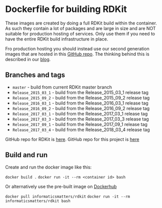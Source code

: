 # Dockerfile for building RDKit

These images are created by doing a full RDKit build within the container.
As such they contain a lot of packages and are large in size and are NOT suitable for production hosting
of services. Only use them if you need to have the entire RDKit build infrastructure in place.

Fro production hosting you should instead use our second generation images that are hosted in this
[GitHub repo](https://github.com/InformaticsMatters/docker-rdkit).
The thinking behind this is described in our [blog](https://www.informaticsmatters.com/category/containers/index.html).
 

## Branches and tags

* `master` - build from current RDKit master branch
* `Release_2015_03_1` - build from the Release_2015_03_1 release tag
* `Release_2015_09_2` - build from the Release_2015_09_2 release tag
* `Release_2016_03_1` - build from the Release_2016_03_1 release tag
* `Release_2016_09_2` - build from the Release_2016_09_2 release tag
* `Release_2017_03_1` - build from the Release_2017_03_1 release tag
* `Release_2017_03_3` - build from the Release_2017_03_3 release tag
* `Release_2017_09_1` - build from the Release_2017_09_1 release tag
* `Release_2017_03_4` - build from the Release_2018_03_4 release tag


GitHub repo for RDKit is [here](https://github.com/rdkit/rdkit).
GitHub repo for this project is [here](https://github.com/InformaticsMatters/rdkit)

## Build and run
Create and run the docker image like this:

`docker build .`
`docker run -it --rm <container id> bash`

Or alternatively use the pre-built image on [Dockerhub](https://hub.docker.com/r/informaticsmatters/rdkit/)

`docker pull informaticsmatters/rdkit`
`docker run -it --rm informaticsmatters/rdkit bash`

